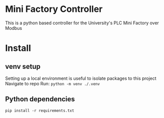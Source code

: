 # Mini Factory Controller
This is a python based controller for the University's PLC Mini Factory over Modbus

# Install
## venv setup
Setting up a local environment is useful to isolate packages to this project
Navigate to repo
Run: `python -m venv ./.venv`

## Python dependencies
`pip install -r requirements.txt`

